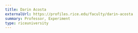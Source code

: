 ```yaml
---
title: Darin Acosta
externalUrl: https://profiles.rice.edu/faculty/darin-acosta
summary: Professor, Experiment
type: riceuniversity
---
```

